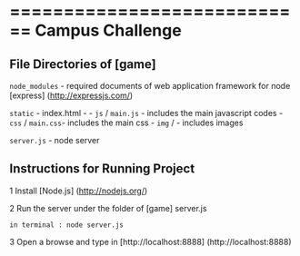 ============================
Campus Challenge
============================

## File Directories of [game]

`node_modules` - required documents of web application framework for node [express] (http://expressjs.com/)

`static` - index.html - 
	 - `js` /  `main.js` - includes the main javascript codes
	 - `css` / `main.css`- includes the main css
	 - `img` / - includes images 

`server.js` - node server

## Instructions for Running Project

1 Install [Node.js] (http://nodejs.org/)

2 Run the server under the folder of [game] server.js
	
	in terminal : node server.js

3 Open a browse and type in [http://localhost:8888] (http://localhost:8888)
